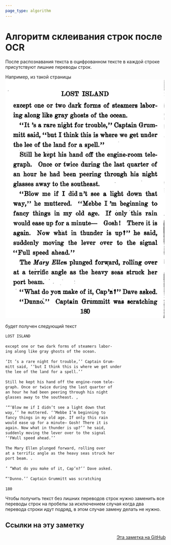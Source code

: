 ```yaml
---
page_type: algorithm
---
```

# Алгоритм склеивания строк после OCR

После распознавания текста в оцифрованном тексте в каждой строке присутствуют лишние переводы строк.

Например, из такой страницы
![](images/join_lines_ocr01.jpg)

будет получен следующий текст

```
LOST ISLAND

except one or two dark forms of steamers labor-
ing along like gray ghosts of the ocean.

‘It ’s a rare night for trouble,’’ Captain Grum-
mitt said, ‘‘but I think this is where we get under
the lee of the land for a spell.’’

Still he kept his hand off the engine-room tele-
graph. Once or twice during the last quarter of
an hour he had been peering through his night
glasses away to the southeast. ,

‘“‘Blow me if I didn’t see a light down that
way,’’ he muttered. ‘‘Mebbe I’m beginning to
fancy things in my old age. If only this rain
would ease up for a minute— Gosh! There it is
again. Now what in thunder is up?’’ he said,
suddenly moving the lever over to the signal
‘‘FWull speed ahead.’’

The Mary Ellen plunged forward, rolling over
at a terrific angle as the heavy seas struck her
port beam. .

’ “What do you make of it, Cap’n?’’ Dave asked.

“‘Dunno.’’ Captain Grummitt was scratching

180
```

Чтобы получить текст без лишних переводов строк нужно заменить все переводы строк на пробелы за исключением случая когда два перевода строки идут подряд, в этом случае замену делать не нужно.

## Ссылки на эту заметку




<p v-pre style="text-align: right">
  <a href="https://github.com/Kverde/algorithms/blob/main/source/20221112161557.md">
  Эта заметка на GitHub
  </a>
</p>
